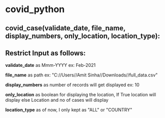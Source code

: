 # covid_python

## covid_case(validate_date, file_name, display_numbers, only_location, location_type):
 
## Restrict Input as follows:

**validate_date** as Mmm-YYYY ex: Feb-2021

**file_name** as path ex: "C://Users//Amit Sinha//Downloads//full_data.csv"

**display_numbers** as number of records will get displayed ex: 10

**only_location** as boolean for displaying the location, If True location will display else Location and no of cases will display

**location_type** as of now, I only kept as "ALL" or "COUNTRY"



